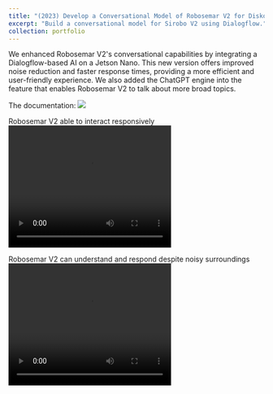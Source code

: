 ```yaml
---
title: "(2023) Develop a Conversational Model of Robosemar V2 for Diskominfo Semarang"
excerpt: "Build a conversational model for Sirobo V2 using Dialogflow."
collection: portfolio
---
```


We enhanced Robosemar V2's conversational capabilities by integrating a Dialogflow-based AI on a Jetson Nano. This new version offers improved noise reduction and faster response times, providing a more efficient and user-friendly experience. We also added the ChatGPT engine into the feature that enables Robosemar V2 to talk about more broad topics.

The documentation:
<img src='/images/pt17-img1.png'>

Robosemar V2 able to interact responsively
<video width="320" height="240" controls>
  <source src="/images/pt17-vid1.mp4" type="video/mp4">
</video>

Robosemar V2 can understand and respond despite noisy surroundings
<video width="320" height="240" controls>
  <source src="/images/pt17-vid2.mp4" type="video/mp4">
</video>